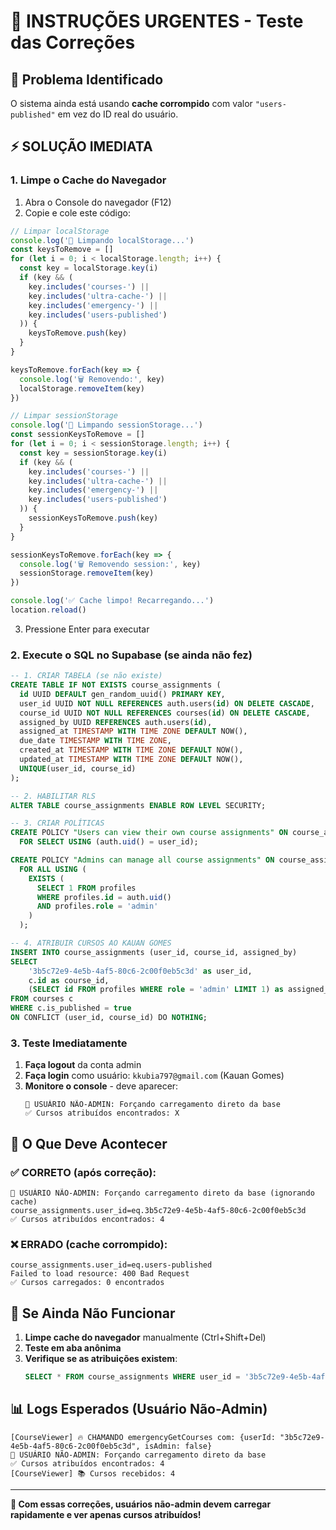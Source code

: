 # 🚨 INSTRUÇÕES URGENTES - Teste das Correções

## 🔧 Problema Identificado
O sistema ainda está usando **cache corrompido** com valor `"users-published"` em vez do ID real do usuário.

## ⚡ SOLUÇÃO IMEDIATA

### 1. **Limpe o Cache do Navegador**
1. Abra o Console do navegador (F12)
2. Copie e cole este código:

```javascript
// Limpar localStorage
console.log('🧹 Limpando localStorage...')
const keysToRemove = []
for (let i = 0; i < localStorage.length; i++) {
  const key = localStorage.key(i)
  if (key && (
    key.includes('courses-') ||
    key.includes('ultra-cache-') ||
    key.includes('emergency-') ||
    key.includes('users-published')
  )) {
    keysToRemove.push(key)
  }
}

keysToRemove.forEach(key => {
  console.log('🗑️ Removendo:', key)
  localStorage.removeItem(key)
})

// Limpar sessionStorage
console.log('🧹 Limpando sessionStorage...')
const sessionKeysToRemove = []
for (let i = 0; i < sessionStorage.length; i++) {
  const key = sessionStorage.key(i)
  if (key && (
    key.includes('courses-') ||
    key.includes('ultra-cache-') ||
    key.includes('emergency-') ||
    key.includes('users-published')
  )) {
    sessionKeysToRemove.push(key)
  }
}

sessionKeysToRemove.forEach(key => {
  console.log('🗑️ Removendo session:', key)
  sessionStorage.removeItem(key)
})

console.log('✅ Cache limpo! Recarregando...')
location.reload()
```

3. Pressione Enter para executar

### 2. **Execute o SQL no Supabase** (se ainda não fez)
```sql
-- 1. CRIAR TABELA (se não existe)
CREATE TABLE IF NOT EXISTS course_assignments (
  id UUID DEFAULT gen_random_uuid() PRIMARY KEY,
  user_id UUID NOT NULL REFERENCES auth.users(id) ON DELETE CASCADE,
  course_id UUID NOT NULL REFERENCES courses(id) ON DELETE CASCADE,
  assigned_by UUID REFERENCES auth.users(id),
  assigned_at TIMESTAMP WITH TIME ZONE DEFAULT NOW(),
  due_date TIMESTAMP WITH TIME ZONE,
  created_at TIMESTAMP WITH TIME ZONE DEFAULT NOW(),
  updated_at TIMESTAMP WITH TIME ZONE DEFAULT NOW(),
  UNIQUE(user_id, course_id)
);

-- 2. HABILITAR RLS
ALTER TABLE course_assignments ENABLE ROW LEVEL SECURITY;

-- 3. CRIAR POLÍTICAS
CREATE POLICY "Users can view their own course assignments" ON course_assignments
  FOR SELECT USING (auth.uid() = user_id);

CREATE POLICY "Admins can manage all course assignments" ON course_assignments
  FOR ALL USING (
    EXISTS (
      SELECT 1 FROM profiles 
      WHERE profiles.id = auth.uid() 
      AND profiles.role = 'admin'
    )
  );

-- 4. ATRIBUIR CURSOS AO KAUAN GOMES
INSERT INTO course_assignments (user_id, course_id, assigned_by)
SELECT 
    '3b5c72e9-4e5b-4af5-80c6-2c00f0eb5c3d' as user_id,
    c.id as course_id,
    (SELECT id FROM profiles WHERE role = 'admin' LIMIT 1) as assigned_by
FROM courses c 
WHERE c.is_published = true
ON CONFLICT (user_id, course_id) DO NOTHING;
```

### 3. **Teste Imediatamente**
1. **Faça logout** da conta admin
2. **Faça login** como usuário: `kkubia797@gmail.com` (Kauan Gomes)  
3. **Monitore o console** - deve aparecer:
   ```
   🔄 USUÁRIO NÃO-ADMIN: Forçando carregamento direto da base
   ✅ Cursos atribuídos encontrados: X
   ```

## 🎯 O Que Deve Acontecer

### ✅ **CORRETO** (após correção):
```
🔄 USUÁRIO NÃO-ADMIN: Forçando carregamento direto da base (ignorando cache)
course_assignments.user_id=eq.3b5c72e9-4e5b-4af5-80c6-2c00f0eb5c3d
✅ Cursos atribuídos encontrados: 4
```

### ❌ **ERRADO** (cache corrompido):
```
course_assignments.user_id=eq.users-published
Failed to load resource: 400 Bad Request
✅ Cursos carregados: 0 encontrados
```

## 🚨 Se Ainda Não Funcionar

1. **Limpe cache do navegador** manualmente (Ctrl+Shift+Del)
2. **Teste em aba anônima**
3. **Verifique se as atribuições existem**:
   ```sql
   SELECT * FROM course_assignments WHERE user_id = '3b5c72e9-4e5b-4af5-80c6-2c00f0eb5c3d';
   ```

## 📊 Logs Esperados (Usuário Não-Admin)
```
[CourseViewer] 🔥 CHAMANDO emergencyGetCourses com: {userId: "3b5c72e9-4e5b-4af5-80c6-2c00f0eb5c3d", isAdmin: false}
🔄 USUÁRIO NÃO-ADMIN: Forçando carregamento direto da base
✅ Cursos atribuídos encontrados: 4
[CourseViewer] 📚 Cursos recebidos: 4
```

---
**🚀 Com essas correções, usuários não-admin devem carregar rapidamente e ver apenas cursos atribuídos!**